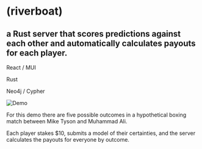 # (riverboat)
## a Rust server that scores predictions against each other and automatically calculates payouts for each player.

React / MUI

Rust

Neo4j / Cypher

![Demo](/../media/gif/hero.gif?raw=true "Demo")

For this demo there are five possible outcomes in a hypothetical boxing match between Mike Tyson and Muhammad Ali. 

Each player stakes $10, submits a model of their certainties, and the server calculates the payouts for everyone by outcome.
